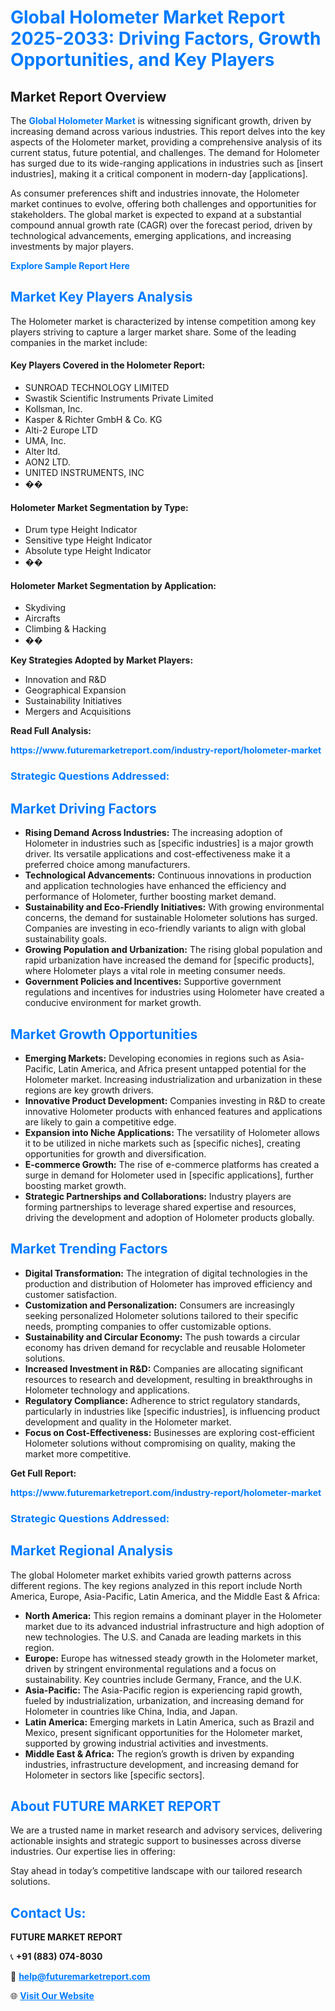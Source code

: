 <h1 style="color: #007BFF;">Global Holometer Market Report 2025-2033: Driving Factors, Growth Opportunities, and Key Players</h1>

<section id="overview">
<h2>Market Report Overview</h2>
<p>The <a href="https://www.futuremarketreport.com/industry-report/holometer-market" style="color: #007BFF; text-decoration: none;"><strong>Global Holometer Market</strong></a> is witnessing significant growth, driven by increasing demand across various industries. This report delves into the key aspects of the Holometer market, providing a comprehensive analysis of its current status, future potential, and challenges. The demand for Holometer has surged due to its wide-ranging applications in industries such as [insert industries], making it a critical component in modern-day [applications].</p>
<p>As consumer preferences shift and industries innovate, the Holometer market continues to evolve, offering both challenges and opportunities for stakeholders. The global market is expected to expand at a substantial compound annual growth rate (CAGR) over the forecast period, driven by technological advancements, emerging applications, and increasing investments by major players.</p>
</section>

<section id="overview">
<p><a href="https://www.futuremarketreport.com/request-sample/reportId=117092" style="color: #007BFF; text-decoration: none;"><strong>Explore Sample Report Here</strong></a></p>
</section>

<section id="key-players">
<h2 style="color: #007BFF;">Market Key Players Analysis</h2>
<p>The Holometer market is characterized by intense competition among key players striving to capture a larger market share. Some of the leading companies in the market include:</p>
<h4>Key Players Covered in the Holometer Report:</h4>
<ul><li>SUNROAD TECHNOLOGY LIMITED</li><li>Swastik Scientific Instruments Private Limited</li><li>Kollsman, Inc.</li><li>Kasper &amp; Richter GmbH &amp; Co. KG</li><li>Alti-2 Europe LTD</li><li>UMA, Inc.</li><li>Alter ltd.</li><li>AON2 LTD.</li><li>UNITED INSTRUMENTS, INC</li><li>��</li></ul>
<h4>Holometer Market Segmentation by Type:</h4>
<ul><li>Drum type Height Indicator</li><li>Sensitive type Height Indicator</li><li>Absolute type Height Indicator</li><li>��</li></ul>

<h4>Holometer Market Segmentation by Application:</h4>
<ul><li>Skydiving</li><li>Aircrafts</li><li>Climbing &amp; Hacking</li><li>��</li></ul>
<p><strong>Key Strategies Adopted by Market Players:</strong></p>
<ul>
<li>Innovation and R&D</li>
<li>Geographical Expansion</li>
<li>Sustainability Initiatives</li>
<li>Mergers and Acquisitions</li>
</ul>
</section>

<section>
<p><strong>Read Full Analysis: </strong></p><a href="https://www.futuremarketreport.com/industry-report/holometer-market" style="color: #007BFF; text-decoration: none;"><strong>https://www.futuremarketreport.com/industry-report/holometer-market</strong></a>
<h3 style="color: #007BFF;">Strategic Questions Addressed:</h3>
</section>

<section id="driving-factors">
<h2 style="color: #007BFF;">Market Driving Factors</h2>
<ul>
<li><strong>Rising Demand Across Industries:</strong> The increasing adoption of Holometer in industries such as [specific industries] is a major growth driver. Its versatile applications and cost-effectiveness make it a preferred choice among manufacturers.</li>
<li><strong>Technological Advancements:</strong> Continuous innovations in production and application technologies have enhanced the efficiency and performance of Holometer, further boosting market demand.</li>
<li><strong>Sustainability and Eco-Friendly Initiatives:</strong> With growing environmental concerns, the demand for sustainable Holometer solutions has surged. Companies are investing in eco-friendly variants to align with global sustainability goals.</li>
<li><strong>Growing Population and Urbanization:</strong> The rising global population and rapid urbanization have increased the demand for [specific products], where Holometer plays a vital role in meeting consumer needs.</li>
<li><strong>Government Policies and Incentives:</strong> Supportive government regulations and incentives for industries using Holometer have created a conducive environment for market growth.</li>
</ul>
</section>

<section id="growth-opportunities">
<h2 style="color: #007BFF;">Market Growth Opportunities</h2>
<ul>
<li><strong>Emerging Markets:</strong> Developing economies in regions such as Asia-Pacific, Latin America, and Africa present untapped potential for the Holometer market. Increasing industrialization and urbanization in these regions are key growth drivers.</li>
<li><strong>Innovative Product Development:</strong> Companies investing in R&D to create innovative Holometer products with enhanced features and applications are likely to gain a competitive edge.</li>
<li><strong>Expansion into Niche Applications:</strong> The versatility of Holometer allows it to be utilized in niche markets such as [specific niches], creating opportunities for growth and diversification.</li>
<li><strong>E-commerce Growth:</strong> The rise of e-commerce platforms has created a surge in demand for Holometer used in [specific applications], further boosting market growth.</li>
<li><strong>Strategic Partnerships and Collaborations:</strong> Industry players are forming partnerships to leverage shared expertise and resources, driving the development and adoption of Holometer products globally.</li>
</ul>
</section>

<section id="trending-factors">
<h2 style="color: #007BFF;">Market Trending Factors</h2>
<ul>
<li><strong>Digital Transformation:</strong> The integration of digital technologies in the production and distribution of Holometer has improved efficiency and customer satisfaction.</li>
<li><strong>Customization and Personalization:</strong> Consumers are increasingly seeking personalized Holometer solutions tailored to their specific needs, prompting companies to offer customizable options.</li>
<li><strong>Sustainability and Circular Economy:</strong> The push towards a circular economy has driven demand for recyclable and reusable Holometer solutions.</li>
<li><strong>Increased Investment in R&D:</strong> Companies are allocating significant resources to research and development, resulting in breakthroughs in Holometer technology and applications.</li>
<li><strong>Regulatory Compliance:</strong> Adherence to strict regulatory standards, particularly in industries like [specific industries], is influencing product development and quality in the Holometer market.</li>
<li><strong>Focus on Cost-Effectiveness:</strong> Businesses are exploring cost-efficient Holometer solutions without compromising on quality, making the market more competitive.</li>
</ul>
</section>

<section>
<p><strong>Get Full Report: </strong></p><a href="https://www.futuremarketreport.com/industry-report/holometer-market" style="color: #007BFF; text-decoration: none;"><strong>https://www.futuremarketreport.com/industry-report/holometer-market</strong></a>
<h3 style="color: #007BFF;">Strategic Questions Addressed:</h3>
</section>


<section id="regional-analysis">
<h2 style="color: #007BFF;">Market Regional Analysis</h2>
<p>The global Holometer market exhibits varied growth patterns across different regions. The key regions analyzed in this report include North America, Europe, Asia-Pacific, Latin America, and the Middle East & Africa:</p>
<ul>
<li><strong>North America:</strong> This region remains a dominant player in the Holometer market due to its advanced industrial infrastructure and high adoption of new technologies. The U.S. and Canada are leading markets in this region.</li>
<li><strong>Europe:</strong> Europe has witnessed steady growth in the Holometer market, driven by stringent environmental regulations and a focus on sustainability. Key countries include Germany, France, and the U.K.</li>
<li><strong>Asia-Pacific:</strong> The Asia-Pacific region is experiencing rapid growth, fueled by industrialization, urbanization, and increasing demand for Holometer in countries like China, India, and Japan.</li>
<li><strong>Latin America:</strong> Emerging markets in Latin America, such as Brazil and Mexico, present significant opportunities for the Holometer market, supported by growing industrial activities and investments.</li>
<li><strong>Middle East & Africa:</strong> The region’s growth is driven by expanding industries, infrastructure development, and increasing demand for Holometer in sectors like [specific sectors].</li>
</ul>
</section>

<footer>
<h2 style="color: #007BFF;">About FUTURE MARKET REPORT</h2>
<p>We are a trusted name in market research and advisory services, delivering actionable insights and strategic support to businesses across diverse industries. Our expertise lies in offering:</p>

<p>Stay ahead in today’s competitive landscape with our tailored research solutions.</p>

<h2 style="color: #007BFF;">Contact Us:</h2>
<p><strong>FUTURE MARKET REPORT</strong></p>
<p>📞 <strong>+91 (883) 074-8030</strong></p>
<p>📧 <strong><a href="mailto:help@futuremarketreport.com" style="color: #007BFF;">help@futuremarketreport.com</a></strong></p>
<p>🌐 <strong><a href="https://www.futuremarketreport.com/" style="color: #007BFF;">Visit Our Website</a></strong></p>
</footer>